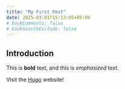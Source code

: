 ```yaml
---
title: "My First Post"
date: 2025-03-01T15:13:05+08:00
# bookComments: false
# bookSearchExclude: false
---
```

## Introduction

This is **bold** text, and this is *emphasized* text.

Visit the [Hugo](https://gohugo.io) website!
